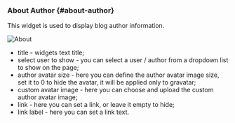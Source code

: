 ### About Author {#about-author}

This widget is used to display blog author information.

![](http://documentation.zemez.io/wordpress/projects/finvizor/assets/images/temp/about-author-widget.png "About")

* title - widgets text title;
* select user to show - you can select a user / author from a dropdown list to show on the page;
* author avatar size - here you can define the author avatar image size, set it to 0 to hide the avatar, it will be applied only to gravatar;
* custom avatar image - here you can choose and upload the custom author avatar image;
* link - here you can set a link, or leave it empty to hide;
* link label - here you can set a link text.



